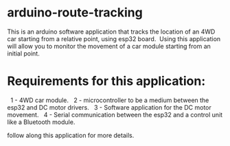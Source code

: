 # arduino-route-tracking
This is an arduino software application that tracks the location of an 4WD car starting from a relative point, using esp32 board. 
Using this application will allow you to monitor the movement of a car module starting from an initial point.

# Requirements for this application:
  1 - 4WD car module.
  2 - microcontroller to be a medium between the esp32 and DC motor drivers.
  3 - Software application for the DC motor movement.
  4 - Serial communication between the esp32 and a control unit like a Bluetooth module.

follow along this application for more details.



